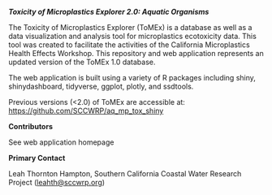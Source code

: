 ***Toxicity of Microplastics Explorer 2.0: Aquatic Organisms***

The Toxicity of Microplastics Explorer (ToMEx) is a database as well as a data visualization and analysis tool for microplastics ecotoxicity data. This tool was created to facilitate the activities of the California Microplastics Health Effects Workshop. This repository and web application represents an updated version of the ToMEx 1.0 database. 

The web application is built using a variety of R packages including shiny, shinydashboard, tidyverse, ggplot, plotly, and ssdtools. 

Previous versions (<2.0) of ToMEx are accessible at: https://github.com/SCCWRP/aq_mp_tox_shiny

**Contributors**

See web application homepage

**Primary Contact**

Leah Thornton Hampton, Southern California Coastal Water Research Project (leahth@sccwrp.org)
